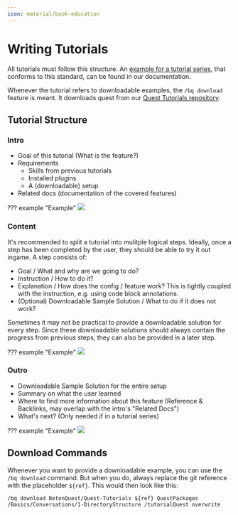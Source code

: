 ```yaml
---
icon: material/book-education
---
```


# Writing Tutorials
All tutorials must follow this structure.
An [example for a tutorial series](../../../../Tutorials/Getting-Started/Basics/Conversations),
that conforms to this standard, can be found in our documentation.

Whenever the tutorial refers to downloadable examples, the `/bq download` feature is meant.
It downloads quest from our [Quest Tutorials repository](https://github.com/BetonQuest/Quest-Tutorials).


## Tutorial Structure
### Intro
* Goal of this tutorial (What is the feature?)
* Requirements
  * Skills from previous tutorials
  * Installed plugins
  * A (downloadable) setup
* Related docs (documentation of the covered features)

??? example "Example"
    ![](../../../_media/content/Participate/Process/Docs/Writing-Tutorials/IntroExample.png)

### Content
It's recommended to split a tutorial into mulitple logical steps.
Ideally, once a step has been completed by the user, they should be able to try it out ingame. A step consists of:

* Goal / What and why are we going to do?
* Instruction / How to do it?
* Explanation / How does the config / feature work? This is tightly coupled with the instruction, e.g. using code block annotations.
* (Optional) Downloadable Sample Solution / What to do if it does not work?

Sometimes it may not be practical to provide a downloadable solution for every step. 
Since these downloadable solutions should always contain the progress from previous steps, they can also be provided in a later step.

??? example "Example"
    ![](../../../_media/content/Participate/Process/Docs/Writing-Tutorials/ContentExample.png)

### Outro
* Downloadable Sample Solution for the entire setup
* Summary on what the user learned
* Where to find more information about this feature (Reference & Backlinks, may overlap with the intro's "Related Docs")
* What's next? (Only needed if in a tutorial series)

??? example "Example"
    ![](../../../_media/content/Participate/Process/Docs/Writing-Tutorials/OutroExample.png)

## Download Commands
Whenever you want to provide a downloadable example, you can use the `/bq download` command.
But when you do, always replace the git reference with the placeholder `${ref}`. 
This would then look like this:
````
/bq download BetonQuest/Quest-Tutorials ${ref} QuestPackages /Basics/Conversations/1-DirectoryStructure /tutorialQuest overwrite
````
